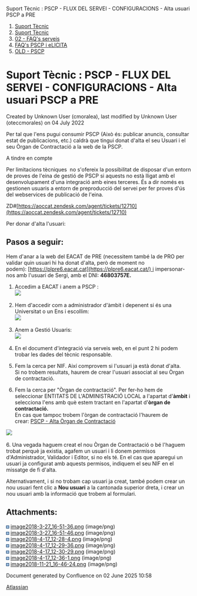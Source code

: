 Suport Tècnic : PSCP - FLUX DEL SERVEI - CONFIGURACIONS - Alta usuari PSCP a PRE  

1.  [Suport Tècnic](index.html)
2.  [Suport Tècnic](13893782.html)
3.  [02 - FAQ's serveis](26313393.html)
4.  [FAQ's PSCP i eLICITA](28705587.html)
5.  [OLD - PSCP](OLD---PSCP_93356826.html)

Suport Tècnic : PSCP - FLUX DEL SERVEI - CONFIGURACIONS - Alta usuari PSCP a PRE
================================================================================

Created by Unknown User (cmoralea), last modified by Unknown User (oteccmorales) on 04 July 2022

Per tal que l'ens pugui consumir PSCP (Això és: publicar anuncis, consultar estat de publicacions, etc.) caldrà que tingui donat d'alta el seu Usuari i el seu Òrgan de Contractació a la web de la PSCP.

  

A tindre en compte

Per limitacions tècniques  no s'ofereix la possibilitat de disposar d'un entorn de proves de l'eina de gestió de PSCP si aquests no està lligat amb el desenvolupament d'una integració amb eines terceres. És a dir només es gestionen usuaris a entorn de preproducció del servei per fer proves d'ús del webservices de publicació de l'eina.

ZD#[https://aoccat.zendesk.com/agent/tickets/12710](https://aoccat.zendesk.com/agent/tickets/12710)

  

Per donar d'alta l'usuari:

Pasos a seguir:
---------------

Hem d'anar a la web del EACAT de PRE (necessitem també la de PRO per validar quin usuari hi ha donat d'alta, però de moment no podem): [https://plpre6.eacat.cat](https://plpre6.eacat.cat/) i impersonar-nos amb l'usuari de Sergi, amb el DNI: **46803757E.**

1.  Accedim a EACAT i anem a PSCP :  
    ![](attachments/26313326/26315655.png)
2.  Hem d'accedir com a administrador d'àmbit i depenent si és una Universitat o un Ens i escollim:  
    ![](attachments/26313326/26315656.png)  
      
    
3.  Anem a Gestió Usuaris:  
    ![](attachments/26313326/26313893.png)
4.  En el document d'integració via serveis web, en el punt 2 hi podem trobar les dades del tècnic responsable.  
      
    
5.  Fem la cerca per NIF. Així comprovem si l'usuari ja està donat d'alta.  
    Si no trobem resultats, haurem de crear l'usuari associat al seu Òrgan de contractació.
6.  Fem la cerca per "Òrgan de contractació". Per fer-ho hem de seleccionar ENTITATS DE L'ADMINISTRACIÓ LOCAL a l'apartat d'**àmbit** i selecciona l'ens amb què estem tractant en l'apartat d'**òrgan de contractació.**   
    En cas que tampoc trobem l'òrgan de contractació l'haurem de crear: [PSCP - Alta Òrgan de Contractació](26313275.html)  
      
    

![](attachments/26313326/26315393.png)

  

6\. Una vegada haguem creat el nou Òrgan de Contractació o bé l'haguem trobat perquè ja existia, agafem un usuari i li donem permisos d'Administrador, Validador i Editor, si no els té. En el cas que aparegui un usuari ja configurat amb aquests permisos, indiquem el seu NIF en el missatge de fi d'alta.

Alternativament, i si no trobam cap usuari ja creat, també podem crear un nou usuari fent clic a **Nou usuari** a la cantonada superior dreta, i crear un nou usuari amb la informació que trobem al formulari.

Attachments:
------------

![](images/icons/bullet_blue.gif) [image2018-3-27\_16-51-36.png](attachments/26313326/26315656.png) (image/png)  
![](images/icons/bullet_blue.gif) [image2018-3-27\_16-51-46.png](attachments/26313326/26315655.png) (image/png)  
![](images/icons/bullet_blue.gif) [image2018-4-17\_12-28-4.png](attachments/26313326/26313893.png) (image/png)  
![](images/icons/bullet_blue.gif) [image2018-4-17\_12-29-36.png](attachments/26313326/26313895.png) (image/png)  
![](images/icons/bullet_blue.gif) [image2018-4-17\_12-30-29.png](attachments/26313326/26313890.png) (image/png)  
![](images/icons/bullet_blue.gif) [image2018-4-17\_12-36-1.png](attachments/26313326/26313886.png) (image/png)  
![](images/icons/bullet_blue.gif) [image2018-11-21\_16-46-24.png](attachments/26313326/26315393.png) (image/png)  

Document generated by Confluence on 02 June 2025 10:58

[Atlassian](http://www.atlassian.com/)